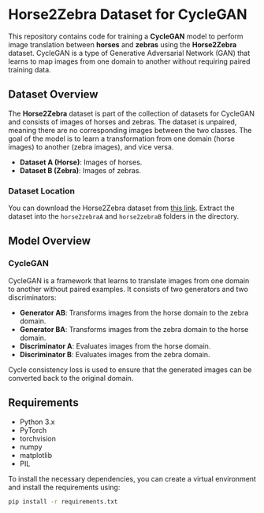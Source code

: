 # Horse2Zebra Dataset for CycleGAN

This repository contains code for training a **CycleGAN** model to perform image translation between **horses** and **zebras** using the **Horse2Zebra** dataset. CycleGAN is a type of Generative Adversarial Network (GAN) that learns to map images from one domain to another without requiring paired training data.

## Dataset Overview

The **Horse2Zebra** dataset is part of the collection of datasets for CycleGAN and consists of images of horses and zebras. The dataset is unpaired, meaning there are no corresponding images between the two classes. The goal of the model is to learn a transformation from one domain (horse images) to another (zebra images), and vice versa.

- **Dataset A (Horse)**: Images of horses.
- **Dataset B (Zebra)**: Images of zebras.

### Dataset Location

You can download the Horse2Zebra dataset from [this link](datasets). Extract the dataset into the `horse2zebraA` and `horse2zebraB` folders in the directory.

## Model Overview

### CycleGAN

CycleGAN is a framework that learns to translate images from one domain to another without paired examples. It consists of two generators and two discriminators:

- **Generator AB**: Transforms images from the horse domain to the zebra domain.
- **Generator BA**: Transforms images from the zebra domain to the horse domain.
- **Discriminator A**: Evaluates images from the horse domain.
- **Discriminator B**: Evaluates images from the zebra domain.

Cycle consistency loss is used to ensure that the generated images can be converted back to the original domain.

## Requirements

- Python 3.x
- PyTorch
- torchvision
- numpy
- matplotlib
- PIL

To install the necessary dependencies, you can create a virtual environment and install the requirements using:

```bash
pip install -r requirements.txt
